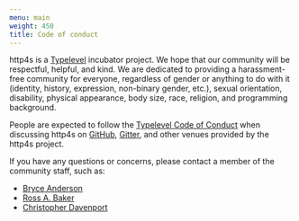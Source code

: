 ```yaml
---
menu: main
weight: 450
title: Code of conduct
---
```


http4s is a [Typelevel] incubator project.  We hope that our community
will be respectful, helpful, and kind.  We are dedicated to providing
a harassment-free community for everyone, regardless of gender or
anything to do with it (identity, history, expression, non-binary
gender, etc.), sexual orientation, disability, physical appearance,
body size, race, religion, and programming background.

People are expected to follow the [Typelevel Code of Conduct] when
discussing http4s on [GitHub], [Gitter], and other venues provided by
the http4s project.

If you have any questions or concerns, please contact a member of the
community staff, such as:

- [Bryce Anderson](mailto:bryce.anderson22@gmail.com)
- [Ross A. Baker](mailto:ross@rossabaker.com)
- [Christopher Davenport](mailto:chris@christopherdavenport.tech)

[Typelevel]: https://typelevel.org/
[Typelevel code of conduct]: https://typelevel.org/conduct.html
[GitHub]: https://github.com/http4s
[Gitter]: https://gitter.im/http4s/http4s

